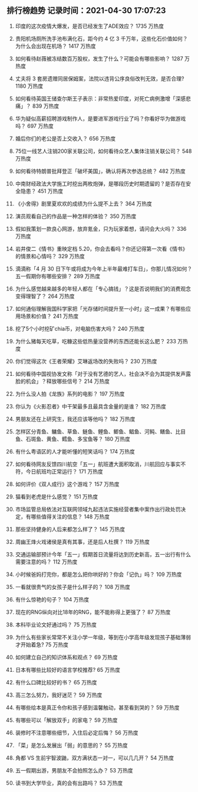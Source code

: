
## 排行榜趋势 记录时间：2021-04-30 17:07:23
  
  1. 印度的这次疫情大爆发，是否已经发生了ADE效应？ 1735 万热度
    
  2. 贵阳机场厕所洗手池布满化石，距今约 4 亿 3 千万年，这些化石价值如何？为什么会出现在机场？ 1417 万热度
    
  3. 如何看待赵薇被冻结数百万股权，发生了什么？可能会有哪些影响？ 1287 万热度
    
  4. 丈夫将 3 套房遗赠同居保姆案，法院以违背公序良俗改判无效，是否合理? 1180 万热度
    
  5. 如何看待英国王储查尔斯王子表示：非常热爱印度，对死亡病例激增「深感悲痛」？ 839 万热度
    
  6. 华为疑似高薪招聘游戏制作人，是要进军游戏行业了吗？你看好华为做游戏吗？ 697 万热度
    
  7. 婚后你们的老公是否上交收入？ 656 万热度
    
  8. 75位一线艺人注销200家关联公司，如何看待众艺人集体注销关联公司？ 548 万热度
    
  9. 如何看待特朗普批拜登正「破坏美国」，确认将再次参选总统？ 482 万热度
    
  10. 中南财经政法大学施工时挖出两枚炮弹，是哪段历史时期遗留的？是否存在安全隐患？ 451 万热度
    
  11. 《小舍得》剧里夏欢欢的成绩为什么提不上去？ 364 万热度
    
  12. 演员观看自己的作品是一种怎样的体验？ 350 万热度
    
  13. 假如我策划一款良心网游，放弃氪金，只为玩家着想，请问会大火吗？ 336 万热度
    
  14. 岩井俊二《情书》重映定档 5.20，你会去看吗？你还记得第一次看《情书》的情景和心情吗？ 329 万热度
    
  15. 滴滴称「4 月 30 日下午或将成为今年上半年最难打车日」，你那儿情况如何？五一假期你有哪些安排？ 289 万热度
    
  16. 为什么感觉越来越多的年轻人都在「专心搞钱」？这是否说明我们的消费观念变得理智了？ 264 万热度
    
  17. 如何通俗理解我国科学家把「光存储时间提升至一小时」这一成果？有哪些应用场景和价值？ 241 万热度
    
  18. 挖了5个小时挖矿chia币，对电脑伤害大吗？ 240 万热度
    
  19. 为什么猪每天吃草，吃糠这些低热量没营养的东西还能长这么肥？ 233 万热度
    
  20. 你们觉得这次《王者荣耀》艾琳返场改的失败吗？ 230 万热度
    
  21. 如何看待中国视协发文称「对于没有艺德的艺人，社会决不会为其提供发声露脸的机会」？释放哪些信号？ 214 万热度
    
  22. 为什么没人拍《龙族》系列的电影？ 197 万热度
    
  23. 你认为《火影忍者》中干架最多且最具含金量的是谁？ 182 万热度
    
  24. 男朋友还在上研究生，我还应该等他吗？ 182 万热度
    
  25. 怎样区分青鱼、鳙鱼、草鱼、鲢鱼、鲤鱼、鲫鱼、鲳鱼、河鲀、鳝鱼、比目鱼、石斑鱼、黄鱼、鳕鱼、多宝鱼等？ 180 万热度
    
  26. 有什么粤语区的人才能听懂的短笑话吗？ 174 万热度
    
  27. 如何看待网友反馈四川航空「五一」航班遭大面积取消，川航回应与事实不符，今日航班均正常运行？ 171 万热度
    
  28. 如何评价《双人成行》这个游戏？ 157 万热度
    
  29. 猫看到老虎是什么感觉？ 151 万热度
    
  30. 市场监管总局依法对互联网领域九起违法实施经营者集中案作出行政处罚决定，有哪些值得关注的信息？ 148 万热度
    
  31. 那些坚持健身的人后来都怎么样了？ 145 万热度
    
  32. 周幽王烽火戏诸侯是真有其事，还是后人杜撰？ 119 万热度
    
  33. 交通运输部预计今年「五一」假期首日流量将达到历史新高，五一出行有什么需要注意的吗？ 112 万热度
    
  34. 小时候爸妈打完你，都是怎么把你哄好的？你会「记仇」吗？ 109 万热度
    
  35. 一看就很贵气的女孩子是什么样子的？ 108 万热度
    
  36. 有什么惊艳的句子？ 104 万热度
    
  37. 现在的RNG纵向对比18年的RNG，能不能称得上更强了？ 87 万热度
    
  38. 本科毕业论文好通过吗？ 75 万热度
    
  39. 为什么有些家长常常不关注小学一年级，等到在小学高年级发现孩子基础薄弱才开始着急? 75 万热度
    
  40. 如何建立自己的知识体系和观点？ 69 万热度
    
  41. 日本有哪些比较好的语言学校推荐? 65 万热度
    
  42. 有什么口碑比较好的书？ 65 万热度
    
  43. 高三怎么努力，我好迷茫？ 59 万热度
    
  44. 有哪些绘本是真正令你和孩子感到温馨触动，甚至看到哭的？ 59 万热度
    
  45. 有哪些可以「解放双手」的家电？ 59 万热度
    
  46. 装修时不注意哪些细节，入住后必定后悔？ 56 万热度
    
  47. 「菜」是怎么发展出「弱」的意思的？ 55 万热度
    
  48. 角都 VS 生前宇智波鼬，双方满状态一对一，可以几几开？ 54 万热度
    
  49. 五一假期出游，男朋友不会拍照怎么办？ 53 万热度
    
  50. 读书到大学毕业，真的会有出路吗？ 53 万热度
    